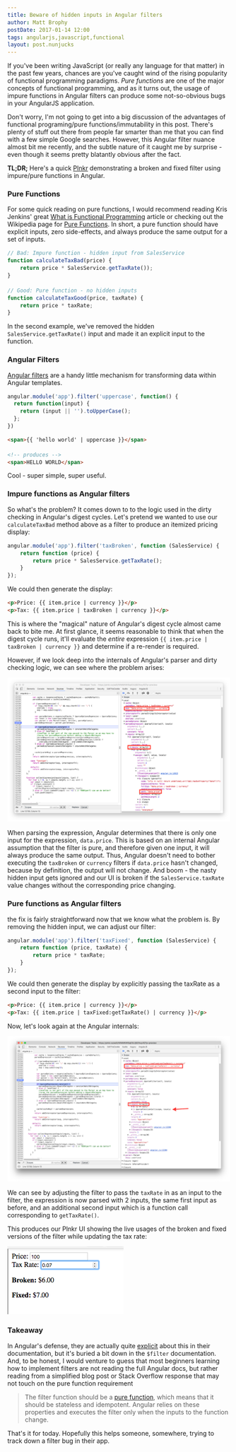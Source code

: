 ```yaml
---
title: Beware of hidden inputs in Angular filters
author: Matt Brophy
postDate: 2017-01-14 12:00
tags: angularjs,javascript,functional
layout: post.nunjucks
---
```


If you've been writing JavaScript (or really any language for that matter) in the past few years, chances are you've caught wind of the rising popularity of functional programming paradigms.  _Pure functions_ are one of the major concepts of functional programming, and as it turns out, the usage of impure functions in Angular filters can produce some not-so-obvious bugs in your AngularJS application.

Don't worry, I'm not going to get into a big discussion of the advantages of functional programing/pure functions/immutability in this post.  There's plenty of stuff out there from people far smarter than me that you can find with a few simple Google searches.  However, this Angular filter nuance almost bit me recently, and the subtle nature of it caught me by surprise - even though it seems pretty blatantly obvious after the fact.  

**TL;DR;** Here's a quick [Plnkr][plnkr] demonstrating a broken and fixed filter using impure/pure functions in Angular.

### Pure Functions

For some quick reading on pure functions, I would recommend reading Kris Jenkins' great [What is Functional Programming][what-is-functional] article or checking out the Wikipedia page for [Pure Functions][pure-function].  In short, a pure function should have explicit inputs, zero side-effects, and always produce the same output for a set of inputs.

```javascript
// Bad: Impure function - hidden input from SalesService
function calculateTaxBad(price) {
    return price * SalesService.getTaxRate());
}

// Good: Pure function - no hidden inputs
function calculateTaxGood(price, taxRate) {
    return price * taxRate;
}
```

In the second example, we've removed the hidden `SalesService.getTaxRate()` input and made it an explicit input to the function.

### Angular Filters

[Angular filters][angular-filters] are a handy little mechanism for transforming data within Angular templates.

```javascript
angular.module('app').filter('uppercase', function() {
  return function(input) {
    return (input || '').toUpperCase();
  };
})
```

```html
<span>{{ 'hello world' | uppercase }}</span>

<!-- produces -->
<span>HELLO WORLD</span>
```

Cool - super simple, super useful.

### Impure functions as Angular filters

So what's the problem?  It comes down to to the logic used in the dirty checking in Angular's digest cycles.  Let's pretend we wanted to use our `calculateTaxBad` method above as a filter to produce an itemized pricing display:

```javascript
angular.module('app').filter('taxBroken', function (SalesService) {
    return function (price) {
        return price * SalesService.getTaxRate();
    }    
});
```

We could then generate the display:

```html
<p>Price: {{ item.price | currency }}</p>
<p>Tax: {{ item.price | taxBroken | currency }}</p>
```

This is where the "magical" nature of Angular's digest cycle almost came back to bite me.  At first glance, it seems reasonable to think that when the digest cycle runs, it'll evaluate the _entire_ expression `{{ item.price | taxBroken | currency }}` and determine if a re-render is required.  

However, if we look deep into the internals of Angular's parser and dirty checking logic, we can see where the problem arises:

[![Filter with hidden input](/assets/images/post/beware-hidden-inputs-in-angular-filters/parser-filter-impure.png)](/assets/images/post/beware-hidden-inputs-in-angular-filters/parser-filter-impure.png)

When parsing the expression, Angular determines that there is only one input for the expression, `data.price`.  This is based on an internal Angular assumption that the filter is pure, and therefore given one input, it will always produce the same output.  Thus, Angular doesn't need to bother executing the `taxBroken` or `currency` filters if `data.price` hasn't changed, because by definition, the output will not change.  And boom - the nasty hidden input gets ignored and our UI is broken if the `SalesService.taxRate` value changes without the corresponding price changing.

### Pure functions as Angular filters

the fix is fairly straightforward now that we know what the problem is.  By removing the hidden input, we can adjust our filter:

```javascript
angular.module('app').filter('taxFixed', function (SalesService) {
    return function (price, taxRate) {
        return price * taxRate;
    }    
});
```

We could then generate the display by explicitly passing the taxRate as a second input to the filter:

```html
<p>Price: {{ item.price | currency }}</p>
<p>Tax: {{ item.price | taxFixed:getTaxRate() | currency }}</p>
```

Now, let's look again at the Angular internals:

[![Filter with hidden input](/assets/images/post/beware-hidden-inputs-in-angular-filters/parser-filter-pure.png)](/assets/images/post/beware-hidden-inputs-in-angular-filters/parser-filter-pure.png)

We can see by adjusting the filter to pass the `taxRate` in as an input to the filter, the expression is now parsed with 2 inputs, the same first input as before, and an additional second input which is a function call corresponding to `getTaxRate()`.  

This produces our Plnkr UI showing the live usages of the broken and fixed versions of the filter while updating the tax rate:

![Plnkr UI](/assets/images/post/beware-hidden-inputs-in-angular-filters/output.png)

### Takeaway

In Angular's defense, they are actually quite [explicit][custom-filters] about this in their documentation, but it's buried a bit down in the `$filter` documentation.  And, to be honest, I would venture to guess that most beginners learning how to implement filters are not reading the full Angular docs, but rather reading from a simplified blog post or Stack Overflow response that may not touch on the pure function requirement

 >  The filter function should be a [pure function][pure-function], which means that it should be stateless and idempotent. Angular relies on these properties and executes the filter only when the inputs to the function change.

That's it for today.  Hopefully this helps someone, somewhere, trying to track down a filter bug in their app.

[plnkr]: https://plnkr.co/edit/WMMNWiSqE0Uij9ZXwy4G?p=preview "Broken Filter Example"
[angular-filters]: https://code.angularjs.org/1.4.14/docs/guide/filter "Angular Filters"
[custom-filters]: https://code.angularjs.org/1.4.14/docs/guide/filter#creating-custom-filters "Angular Custom Filters"
[pure-function]: https://en.wikipedia.org/wiki/Pure_function "Pure Function"
[what-is-functional]: http://blog.jenkster.com/2015/12/what-is-functional-programming.html "What is Functional Programming"


